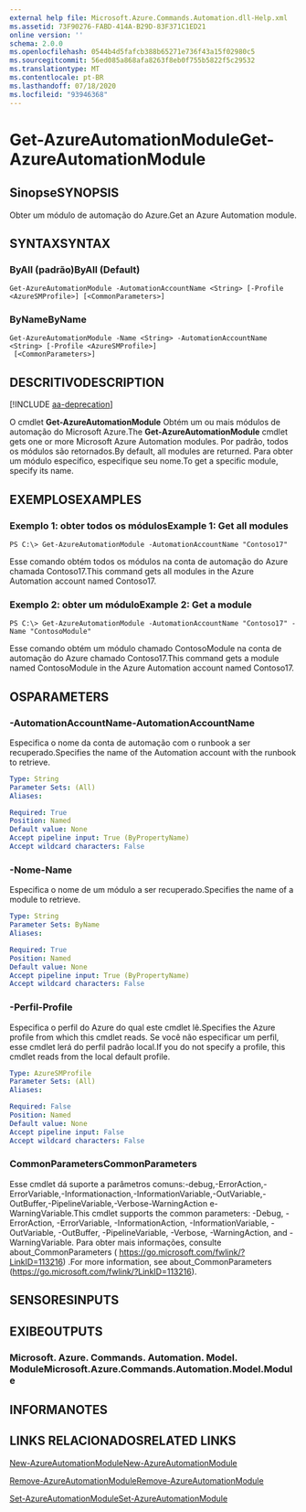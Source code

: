 ```yaml
---
external help file: Microsoft.Azure.Commands.Automation.dll-Help.xml
ms.assetid: 73F90276-FABD-414A-B29D-83F371C1ED21
online version: ''
schema: 2.0.0
ms.openlocfilehash: 0544b4d5fafcb388b65271e736f43a15f02980c5
ms.sourcegitcommit: 56ed085a868afa8263f8eb0f755b5822f5c29532
ms.translationtype: MT
ms.contentlocale: pt-BR
ms.lasthandoff: 07/18/2020
ms.locfileid: "93946368"
---
```

# <span data-ttu-id="99a9c-101">Get-AzureAutomationModule</span><span class="sxs-lookup"><span data-stu-id="99a9c-101">Get-AzureAutomationModule</span></span>

## <span data-ttu-id="99a9c-102">Sinopse</span><span class="sxs-lookup"><span data-stu-id="99a9c-102">SYNOPSIS</span></span>

<span data-ttu-id="99a9c-103">Obter um módulo de automação do Azure.</span><span class="sxs-lookup"><span data-stu-id="99a9c-103">Get an Azure Automation module.</span></span>

## <span data-ttu-id="99a9c-104">SYNTAX</span><span class="sxs-lookup"><span data-stu-id="99a9c-104">SYNTAX</span></span>

### <span data-ttu-id="99a9c-105">ByAll (padrão)</span><span class="sxs-lookup"><span data-stu-id="99a9c-105">ByAll (Default)</span></span>
```
Get-AzureAutomationModule -AutomationAccountName <String> [-Profile <AzureSMProfile>] [<CommonParameters>]
```

### <span data-ttu-id="99a9c-106">ByName</span><span class="sxs-lookup"><span data-stu-id="99a9c-106">ByName</span></span>
```
Get-AzureAutomationModule -Name <String> -AutomationAccountName <String> [-Profile <AzureSMProfile>]
 [<CommonParameters>]
```

## <span data-ttu-id="99a9c-107">DESCRITIVO</span><span class="sxs-lookup"><span data-stu-id="99a9c-107">DESCRIPTION</span></span>

[!INCLUDE [aa-deprecation](../include/aa-deprecation.md)]

<span data-ttu-id="99a9c-108">O cmdlet **Get-AzureAutomationModule** Obtém um ou mais módulos de automação do Microsoft Azure.</span><span class="sxs-lookup"><span data-stu-id="99a9c-108">The **Get-AzureAutomationModule** cmdlet gets one or more Microsoft Azure Automation modules.</span></span>
<span data-ttu-id="99a9c-109">Por padrão, todos os módulos são retornados.</span><span class="sxs-lookup"><span data-stu-id="99a9c-109">By default, all modules are returned.</span></span>
<span data-ttu-id="99a9c-110">Para obter um módulo específico, especifique seu nome.</span><span class="sxs-lookup"><span data-stu-id="99a9c-110">To get a specific module, specify its name.</span></span>

## <span data-ttu-id="99a9c-111">EXEMPLOS</span><span class="sxs-lookup"><span data-stu-id="99a9c-111">EXAMPLES</span></span>

### <span data-ttu-id="99a9c-112">Exemplo 1: obter todos os módulos</span><span class="sxs-lookup"><span data-stu-id="99a9c-112">Example 1: Get all modules</span></span>
```
PS C:\> Get-AzureAutomationModule -AutomationAccountName "Contoso17"
```

<span data-ttu-id="99a9c-113">Esse comando obtém todos os módulos na conta de automação do Azure chamada Contoso17.</span><span class="sxs-lookup"><span data-stu-id="99a9c-113">This command gets all modules in the Azure Automation account named Contoso17.</span></span>

### <span data-ttu-id="99a9c-114">Exemplo 2: obter um módulo</span><span class="sxs-lookup"><span data-stu-id="99a9c-114">Example 2: Get a module</span></span>
```
PS C:\> Get-AzureAutomationModule -AutomationAccountName "Contoso17" -Name "ContosoModule"
```

<span data-ttu-id="99a9c-115">Esse comando obtém um módulo chamado ContosoModule na conta de automação do Azure chamado Contoso17.</span><span class="sxs-lookup"><span data-stu-id="99a9c-115">This command gets a module named ContosoModule in the Azure Automation account named Contoso17.</span></span>

## <span data-ttu-id="99a9c-116">OS</span><span class="sxs-lookup"><span data-stu-id="99a9c-116">PARAMETERS</span></span>

### <span data-ttu-id="99a9c-117">-AutomationAccountName</span><span class="sxs-lookup"><span data-stu-id="99a9c-117">-AutomationAccountName</span></span>
<span data-ttu-id="99a9c-118">Especifica o nome da conta de automação com o runbook a ser recuperado.</span><span class="sxs-lookup"><span data-stu-id="99a9c-118">Specifies the name of the Automation account with the runbook to retrieve.</span></span>

```yaml
Type: String
Parameter Sets: (All)
Aliases: 

Required: True
Position: Named
Default value: None
Accept pipeline input: True (ByPropertyName)
Accept wildcard characters: False
```

### <span data-ttu-id="99a9c-119">-Nome</span><span class="sxs-lookup"><span data-stu-id="99a9c-119">-Name</span></span>
<span data-ttu-id="99a9c-120">Especifica o nome de um módulo a ser recuperado.</span><span class="sxs-lookup"><span data-stu-id="99a9c-120">Specifies the name of a module to retrieve.</span></span>

```yaml
Type: String
Parameter Sets: ByName
Aliases: 

Required: True
Position: Named
Default value: None
Accept pipeline input: True (ByPropertyName)
Accept wildcard characters: False
```

### <span data-ttu-id="99a9c-121">-Perfil</span><span class="sxs-lookup"><span data-stu-id="99a9c-121">-Profile</span></span>
<span data-ttu-id="99a9c-122">Especifica o perfil do Azure do qual este cmdlet lê.</span><span class="sxs-lookup"><span data-stu-id="99a9c-122">Specifies the Azure profile from which this cmdlet reads.</span></span>
<span data-ttu-id="99a9c-123">Se você não especificar um perfil, esse cmdlet lerá do perfil padrão local.</span><span class="sxs-lookup"><span data-stu-id="99a9c-123">If you do not specify a profile, this cmdlet reads from the local default profile.</span></span>

```yaml
Type: AzureSMProfile
Parameter Sets: (All)
Aliases: 

Required: False
Position: Named
Default value: None
Accept pipeline input: False
Accept wildcard characters: False
```

### <span data-ttu-id="99a9c-124">CommonParameters</span><span class="sxs-lookup"><span data-stu-id="99a9c-124">CommonParameters</span></span>
<span data-ttu-id="99a9c-125">Esse cmdlet dá suporte a parâmetros comuns:-debug,-ErrorAction,-ErrorVariable,-Informationaction,-InformationVariable,-OutVariable,-OutBuffer,-PipelineVariable,-Verbose-WarningAction e-WarningVariable.</span><span class="sxs-lookup"><span data-stu-id="99a9c-125">This cmdlet supports the common parameters: -Debug, -ErrorAction, -ErrorVariable, -InformationAction, -InformationVariable, -OutVariable, -OutBuffer, -PipelineVariable, -Verbose, -WarningAction, and -WarningVariable.</span></span> <span data-ttu-id="99a9c-126">Para obter mais informações, consulte about_CommonParameters ( https://go.microsoft.com/fwlink/?LinkID=113216) .</span><span class="sxs-lookup"><span data-stu-id="99a9c-126">For more information, see about_CommonParameters (https://go.microsoft.com/fwlink/?LinkID=113216).</span></span>

## <span data-ttu-id="99a9c-127">SENSORES</span><span class="sxs-lookup"><span data-stu-id="99a9c-127">INPUTS</span></span>

## <span data-ttu-id="99a9c-128">EXIBE</span><span class="sxs-lookup"><span data-stu-id="99a9c-128">OUTPUTS</span></span>

### <span data-ttu-id="99a9c-129">Microsoft. Azure. Commands. Automation. Model. Module</span><span class="sxs-lookup"><span data-stu-id="99a9c-129">Microsoft.Azure.Commands.Automation.Model.Module</span></span>

## <span data-ttu-id="99a9c-130">INFORMA</span><span class="sxs-lookup"><span data-stu-id="99a9c-130">NOTES</span></span>

## <span data-ttu-id="99a9c-131">LINKS RELACIONADOS</span><span class="sxs-lookup"><span data-stu-id="99a9c-131">RELATED LINKS</span></span>

[<span data-ttu-id="99a9c-132">New-AzureAutomationModule</span><span class="sxs-lookup"><span data-stu-id="99a9c-132">New-AzureAutomationModule</span></span>](./New-AzureAutomationModule.md)

[<span data-ttu-id="99a9c-133">Remove-AzureAutomationModule</span><span class="sxs-lookup"><span data-stu-id="99a9c-133">Remove-AzureAutomationModule</span></span>](./Remove-AzureAutomationModule.md)

[<span data-ttu-id="99a9c-134">Set-AzureAutomationModule</span><span class="sxs-lookup"><span data-stu-id="99a9c-134">Set-AzureAutomationModule</span></span>](./Set-AzureAutomationModule.md)


